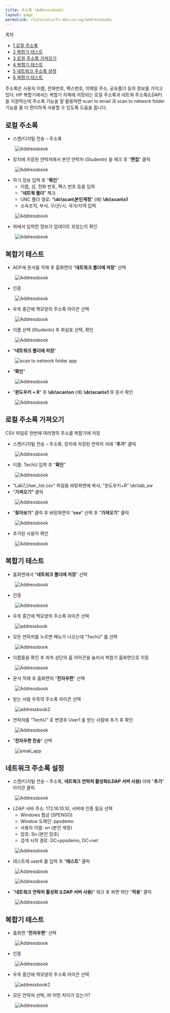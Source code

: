 ```yaml
---
title: 주소록 (Addressbook)
layout: page
permalink: /tutorials/fs-device-ug/addressbook/
---
```

<div id="toc_container" class="no_bullets">
  <p class="toc_title">
    목차
  </p>
  
  <ul class="toc_list">
    <li>
      <a href="#i"><span class="toc_number toc_depth_1">1</span> 로컬 주소록</a>
    </li>
    <li>
      <a href="#i-2"><span class="toc_number toc_depth_1">2</span> 복합기 테스트</a>
    </li>
    <li>
      <a href="#i-3"><span class="toc_number toc_depth_1">3</span> 로컬 주소록 가져오기</a>
    </li>
    <li>
      <a href="#i-4"><span class="toc_number toc_depth_1">4</span> 복합기 테스트</a>
    </li>
    <li>
      <a href="#i-5"><span class="toc_number toc_depth_1">5</span> 네트워크 주소록 설정</a>
    </li>
    <li>
      <a href="#i-6"><span class="toc_number toc_depth_1">6</span> 복합기 테스트</a>
    </li>
  </ul>
</div>

주소록은 사용자 이름, 전화번호, 팩스번호, 이메일 주소, 공유폴더 등의 정보를 가지고 있다. HP 복합기에서는 복합기 자체에 저장되는 로컬 주소록과 네트웍 주소록(LDAP)을 지원하는데 주소록 기능을 잘 활용하면 scan to email 과 scan to network folder 기능을 좀 더 편리하게 사용할 수 있도록 도움을 줍니다.

## <span id="i">로컬 주소록</span>

  * 스캔/디지털 전송 &#8211; 주소록

<p style="padding-left: 30px;">
  <img class="alignnone size-full wp-image-1154" src="http://i1.wp.com/hpidemo.net/wp-content/uploads/2016/05/1-3.png?fit=521%2C421" alt="Addressbook" srcset="http://i1.wp.com/hpidemo.net/wp-content/uploads/2016/05/1-3.png?w=521 521w, http://i1.wp.com/hpidemo.net/wp-content/uploads/2016/05/1-3.png?resize=300%2C242 300w" sizes="(max-width: 521px) 100vw, 521px" data-recalc-dims="1" />
</p>

  * 장치에 저장된 연락처에서 본인 연락처 (Studentn) 을 체크 후 “**편집**” 클릭

<p style="padding-left: 30px;">
  <img class="alignnone size-full wp-image-1155" src="http://i2.wp.com/hpidemo.net/wp-content/uploads/2016/05/2-2.png?fit=865%2C459" alt="Addressbook" srcset="http://i2.wp.com/hpidemo.net/wp-content/uploads/2016/05/2-2.png?w=865 865w, http://i2.wp.com/hpidemo.net/wp-content/uploads/2016/05/2-2.png?resize=300%2C159 300w, http://i2.wp.com/hpidemo.net/wp-content/uploads/2016/05/2-2.png?resize=768%2C408 768w" sizes="(max-width: 865px) 100vw, 865px" data-recalc-dims="1" />
</p>

  * 하기 정보 입력 후 “**확인**” 
      * 이름, 성, 전화 번호, 팩스 번호 등을 입력
      * “**네트웍 폴더**” 체크
      * UNC 폴더 경로: “**\\dc\scan\본인계정**” (예) **\\dc\scan\s1**
      * 소속조직, 부서, 구/군/시, 국가/지역 입력

<p style="padding-left: 30px;">
  <img class="alignnone size-full wp-image-1156" src="http://i1.wp.com/hpidemo.net/wp-content/uploads/2016/05/3-1.png?fit=1072%2C480" alt="Addressbook" srcset="http://i1.wp.com/hpidemo.net/wp-content/uploads/2016/05/3-1.png?w=1072 1072w, http://i1.wp.com/hpidemo.net/wp-content/uploads/2016/05/3-1.png?resize=300%2C134 300w, http://i1.wp.com/hpidemo.net/wp-content/uploads/2016/05/3-1.png?resize=768%2C344 768w, http://i1.wp.com/hpidemo.net/wp-content/uploads/2016/05/3-1.png?resize=1024%2C459 1024w" sizes="(max-width: 1000px) 100vw, 1000px" data-recalc-dims="1" />
</p>

  * 위에서 입력한 정보가 업데이트 되었는지 확인

<p style="padding-left: 30px;">
  <img class="alignnone size-full wp-image-1157" src="http://i2.wp.com/hpidemo.net/wp-content/uploads/2016/05/4-3.png?fit=893%2C211" alt="Addressbook" srcset="http://i2.wp.com/hpidemo.net/wp-content/uploads/2016/05/4-3.png?w=893 893w, http://i2.wp.com/hpidemo.net/wp-content/uploads/2016/05/4-3.png?resize=300%2C71 300w, http://i2.wp.com/hpidemo.net/wp-content/uploads/2016/05/4-3.png?resize=768%2C181 768w" sizes="(max-width: 893px) 100vw, 893px" data-recalc-dims="1" />
</p>

## <span id="i-2">복합기 테스트</span>

  * ADF에 문서를 적재 후 홈화면의 “**네트워크 폴더에 저장**” 선택

<p style="padding-left: 30px;">
  <img class="alignnone size-full wp-image-1158" src="http://i0.wp.com/hpidemo.net/wp-content/uploads/2016/05/5-3.png?fit=372%2C147" alt="Addressbook" srcset="http://i0.wp.com/hpidemo.net/wp-content/uploads/2016/05/5-3.png?w=372 372w, http://i0.wp.com/hpidemo.net/wp-content/uploads/2016/05/5-3.png?resize=300%2C119 300w" sizes="(max-width: 372px) 100vw, 372px" data-recalc-dims="1" />
</p>

  * 인증

<p style="padding-left: 30px;">
  <img class="alignnone size-full wp-image-1159" src="http://i1.wp.com/hpidemo.net/wp-content/uploads/2016/05/6-2.png?fit=800%2C600" alt="Addressbook" srcset="http://i1.wp.com/hpidemo.net/wp-content/uploads/2016/05/6-2.png?w=800 800w, http://i1.wp.com/hpidemo.net/wp-content/uploads/2016/05/6-2.png?resize=300%2C225 300w, http://i1.wp.com/hpidemo.net/wp-content/uploads/2016/05/6-2.png?resize=768%2C576 768w" sizes="(max-width: 800px) 100vw, 800px" data-recalc-dims="1" />
</p>

  * 우측 중간에 책모양의 주소록 아이콘 선택

<p style="padding-left: 30px;">
  <img class="alignnone size-full wp-image-1160" src="http://i0.wp.com/hpidemo.net/wp-content/uploads/2016/05/7-3.png?fit=800%2C600" alt="Addressbook" srcset="http://i0.wp.com/hpidemo.net/wp-content/uploads/2016/05/7-3.png?w=800 800w, http://i0.wp.com/hpidemo.net/wp-content/uploads/2016/05/7-3.png?resize=300%2C225 300w, http://i0.wp.com/hpidemo.net/wp-content/uploads/2016/05/7-3.png?resize=768%2C576 768w" sizes="(max-width: 800px) 100vw, 800px" data-recalc-dims="1" />
</p>

  * 이름 선택 (Studentn) 후 화살표 선택, 확인

<p style="padding-left: 30px;">
  <img class="alignnone size-full wp-image-1162" src="http://i0.wp.com/hpidemo.net/wp-content/uploads/2016/05/9-4.png?fit=800%2C600" alt="Addressbook" srcset="http://i0.wp.com/hpidemo.net/wp-content/uploads/2016/05/9-4.png?w=800 800w, http://i0.wp.com/hpidemo.net/wp-content/uploads/2016/05/9-4.png?resize=300%2C225 300w, http://i0.wp.com/hpidemo.net/wp-content/uploads/2016/05/9-4.png?resize=768%2C576 768w" sizes="(max-width: 800px) 100vw, 800px" data-recalc-dims="1" />
</p>

  * &#8220;**네트워크 폴더에 저장**&#8220;

<p style="padding-left: 30px;">
  <img class="alignnone size-full wp-image-1165" src="http://i0.wp.com/hpidemo.net/wp-content/uploads/2016/05/scan-to-network-folder-app.png?fit=267%2C39" alt="scan to network folder app" data-recalc-dims="1" />
</p>

  * &#8220;**확인**&#8220;

<p style="padding-left: 30px;">
  <img class="alignnone size-full wp-image-1163" src="http://i2.wp.com/hpidemo.net/wp-content/uploads/2016/05/10-3.png?fit=800%2C600" alt="Addressbook" srcset="http://i2.wp.com/hpidemo.net/wp-content/uploads/2016/05/10-3.png?w=800 800w, http://i2.wp.com/hpidemo.net/wp-content/uploads/2016/05/10-3.png?resize=300%2C225 300w, http://i2.wp.com/hpidemo.net/wp-content/uploads/2016/05/10-3.png?resize=768%2C576 768w" sizes="(max-width: 800px) 100vw, 800px" data-recalc-dims="1" />
</p>

  * “**윈도우키 + R**” 후 **\\dc\scan\sn** (예) **\\dc\scan\s1** 후 문서 확인

<p style="padding-left: 30px;">
  <img class="alignnone size-full wp-image-1164" src="http://i1.wp.com/hpidemo.net/wp-content/uploads/2016/05/11-3.png?fit=416%2C208" alt="Addressbook" srcset="http://i1.wp.com/hpidemo.net/wp-content/uploads/2016/05/11-3.png?w=416 416w, http://i1.wp.com/hpidemo.net/wp-content/uploads/2016/05/11-3.png?resize=300%2C150 300w" sizes="(max-width: 416px) 100vw, 416px" data-recalc-dims="1" />
</p>

## <span id="i-3">로컬 주소록 가져오기</span>

CSV 파일로 한번에 여러명의 주소를 복합기에 저장

  * 스캔/디지털 전송 – 주소록, 장치에 저장된 연럭처 아래 “**추가**” 클릭

<p style="padding-left: 30px;">
  <img class="alignnone size-full wp-image-1130" src="http://i1.wp.com/hpidemo.net/wp-content/uploads/2016/05/12-3.png?fit=368%2C305" alt="Addressbook" srcset="http://i1.wp.com/hpidemo.net/wp-content/uploads/2016/05/12-3.png?w=368 368w, http://i1.wp.com/hpidemo.net/wp-content/uploads/2016/05/12-3.png?resize=300%2C249 300w" sizes="(max-width: 368px) 100vw, 368px" data-recalc-dims="1" />
</p>

  * 이름: TechU 입력 후 “**확인**”

<p style="padding-left: 30px;">
  <img class="alignnone size-full wp-image-1131" src="http://i0.wp.com/hpidemo.net/wp-content/uploads/2016/05/13-2.png?fit=561%2C234" alt="Addressbook" srcset="http://i0.wp.com/hpidemo.net/wp-content/uploads/2016/05/13-2.png?w=561 561w, http://i0.wp.com/hpidemo.net/wp-content/uploads/2016/05/13-2.png?resize=300%2C125 300w" sizes="(max-width: 561px) 100vw, 561px" data-recalc-dims="1" />
</p>

  * “Lab7\_User\_list.csv” 파일을 바탕화면에 복사, “윈도우키+R” \\dc\lab_sw
  * &#8220;**가져오기&#8221;** 클릭

<p style="padding-left: 30px;">
  <img class="alignnone size-full wp-image-1132" src="http://i1.wp.com/hpidemo.net/wp-content/uploads/2016/05/14-2.png?fit=648%2C252" alt="Addressbook" srcset="http://i1.wp.com/hpidemo.net/wp-content/uploads/2016/05/14-2.png?w=648 648w, http://i1.wp.com/hpidemo.net/wp-content/uploads/2016/05/14-2.png?resize=300%2C117 300w" sizes="(max-width: 648px) 100vw, 648px" data-recalc-dims="1" />
</p>

  * “**찾아보기**” 클릭 후 바탕화면의 “**csv**” 선택 후 “**가져오기**” 클릭

<p style="padding-left: 30px;">
  <img class="alignnone size-full wp-image-1133" src="http://i2.wp.com/hpidemo.net/wp-content/uploads/2016/05/15-3.png?fit=432%2C256" alt="Addressbook" srcset="http://i2.wp.com/hpidemo.net/wp-content/uploads/2016/05/15-3.png?w=432 432w, http://i2.wp.com/hpidemo.net/wp-content/uploads/2016/05/15-3.png?resize=300%2C178 300w" sizes="(max-width: 432px) 100vw, 432px" data-recalc-dims="1" />
</p>

  * 추가된 사용자 확인

<p style="padding-left: 30px;">
  <img class="alignnone size-full wp-image-1136" src="http://i2.wp.com/hpidemo.net/wp-content/uploads/2016/05/18-3.png?fit=837%2C649" alt="Addressbook" srcset="http://i2.wp.com/hpidemo.net/wp-content/uploads/2016/05/18-3.png?w=837 837w, http://i2.wp.com/hpidemo.net/wp-content/uploads/2016/05/18-3.png?resize=300%2C233 300w, http://i2.wp.com/hpidemo.net/wp-content/uploads/2016/05/18-3.png?resize=768%2C595 768w" sizes="(max-width: 837px) 100vw, 837px" data-recalc-dims="1" />
</p>

## <span id="i-4">복합기 테스트</span>

  * 홈화면에서 “**네트워크 폴더에 저장**” 선택

<p style="padding-left: 30px;">
  <img class="alignnone size-full wp-image-1137" src="http://i2.wp.com/hpidemo.net/wp-content/uploads/2016/05/19-3.png?fit=372%2C146" alt="Addressbook" srcset="http://i2.wp.com/hpidemo.net/wp-content/uploads/2016/05/19-3.png?w=372 372w, http://i2.wp.com/hpidemo.net/wp-content/uploads/2016/05/19-3.png?resize=300%2C118 300w" sizes="(max-width: 372px) 100vw, 372px" data-recalc-dims="1" />
</p>

  * 인증

<p style="padding-left: 30px;">
  <img class="alignnone size-full wp-image-1159" src="http://i1.wp.com/hpidemo.net/wp-content/uploads/2016/05/6-2.png?fit=800%2C600" alt="Addressbook" srcset="http://i1.wp.com/hpidemo.net/wp-content/uploads/2016/05/6-2.png?w=800 800w, http://i1.wp.com/hpidemo.net/wp-content/uploads/2016/05/6-2.png?resize=300%2C225 300w, http://i1.wp.com/hpidemo.net/wp-content/uploads/2016/05/6-2.png?resize=768%2C576 768w" sizes="(max-width: 800px) 100vw, 800px" data-recalc-dims="1" />
</p>

  * 우측 중간에 책모양의 주소록 아이콘 선택

<p style="padding-left: 30px;">
  <img class="alignnone size-full wp-image-1166" src="http://i1.wp.com/hpidemo.net/wp-content/uploads/2016/05/addressbook.png?fit=38%2C36" alt="addressbook" data-recalc-dims="1" />
</p>

  * 모든 연락처를 누르면 메뉴가 나오는데 “TechU” 를 선택

<p style="padding-left: 30px;">
  <img class="alignnone size-full wp-image-1138" src="http://i0.wp.com/hpidemo.net/wp-content/uploads/2016/05/22-4.png?fit=800%2C600" alt="Addressbook" srcset="http://i0.wp.com/hpidemo.net/wp-content/uploads/2016/05/22-4.png?w=800 800w, http://i0.wp.com/hpidemo.net/wp-content/uploads/2016/05/22-4.png?resize=300%2C225 300w, http://i0.wp.com/hpidemo.net/wp-content/uploads/2016/05/22-4.png?resize=768%2C576 768w" sizes="(max-width: 800px) 100vw, 800px" data-recalc-dims="1" />
</p>

  * 이름들을 확인 후 좌측 상단의 홈 아이콘을 눌러서 복합기 홈화면으로 이동

<p style="padding-left: 30px;">
  <img class="alignnone size-full wp-image-1139" src="http://i0.wp.com/hpidemo.net/wp-content/uploads/2016/05/23-3.png?fit=800%2C600" alt="Addressbook" srcset="http://i0.wp.com/hpidemo.net/wp-content/uploads/2016/05/23-3.png?w=800 800w, http://i0.wp.com/hpidemo.net/wp-content/uploads/2016/05/23-3.png?resize=300%2C225 300w, http://i0.wp.com/hpidemo.net/wp-content/uploads/2016/05/23-3.png?resize=768%2C576 768w" sizes="(max-width: 800px) 100vw, 800px" data-recalc-dims="1" />
</p>

  * 문서 적재 후 홈화면의 “**전자우편**” 선택

<p style="padding-left: 30px;">
  <img class="alignnone size-full wp-image-1150" src="http://i2.wp.com/hpidemo.net/wp-content/uploads/2016/05/35.png?fit=374%2C143" alt="Addressbook" srcset="http://i2.wp.com/hpidemo.net/wp-content/uploads/2016/05/35.png?w=374 374w, http://i2.wp.com/hpidemo.net/wp-content/uploads/2016/05/35.png?resize=300%2C115 300w" sizes="(max-width: 374px) 100vw, 374px" data-recalc-dims="1" />
</p>

  * 받는 사람 우측의 주소록 아이콘 선택

<p style="padding-left: 30px;">
  <img class="alignnone size-full wp-image-1168" src="http://i0.wp.com/hpidemo.net/wp-content/uploads/2016/05/addressbook2.png?fit=584%2C67" alt="addressbook2" srcset="http://i0.wp.com/hpidemo.net/wp-content/uploads/2016/05/addressbook2.png?w=584 584w, http://i0.wp.com/hpidemo.net/wp-content/uploads/2016/05/addressbook2.png?resize=300%2C34 300w" sizes="(max-width: 584px) 100vw, 584px" data-recalc-dims="1" />
</p>

  * 연락처를 “TechU” 로 변경후 User1 을 받는 사람에 추가 후 확인

<p style="padding-left: 30px;">
  <img class="alignnone size-full wp-image-1143" src="http://i1.wp.com/hpidemo.net/wp-content/uploads/2016/05/28-1.png?fit=800%2C600" alt="Addressbook" srcset="http://i1.wp.com/hpidemo.net/wp-content/uploads/2016/05/28-1.png?w=800 800w, http://i1.wp.com/hpidemo.net/wp-content/uploads/2016/05/28-1.png?resize=300%2C225 300w, http://i1.wp.com/hpidemo.net/wp-content/uploads/2016/05/28-1.png?resize=768%2C576 768w" sizes="(max-width: 800px) 100vw, 800px" data-recalc-dims="1" />
</p>

  * &#8220;**전자우편 전송**” 선택

<p style="padding-left: 30px;">
  <img class="alignnone size-full wp-image-1055" src="http://i1.wp.com/hpidemo.net/wp-content/uploads/2016/05/email_app.png?fit=193%2C39" alt="email_app" data-recalc-dims="1" />
</p>

## <span id="i-5">네트워크 주소록 설정</span>

  * 스캔/디지털 전송 – 주소록, **네트웍크 연락처 활성화(LDAP 서버 사용)** 아래 “**추가**” 아이콘 클릭

<p style="padding-left: 30px;">
  <img class="alignnone size-full wp-image-1145" src="http://i1.wp.com/hpidemo.net/wp-content/uploads/2016/05/31.png?fit=332%2C262" alt="Addressbook" srcset="http://i1.wp.com/hpidemo.net/wp-content/uploads/2016/05/31.png?w=332 332w, http://i1.wp.com/hpidemo.net/wp-content/uploads/2016/05/31.png?resize=300%2C237 300w" sizes="(max-width: 332px) 100vw, 332px" data-recalc-dims="1" />
</p>

  * LDAP 서버 주소: 172.16.10.10, 서버에 인증 필요 선택 
      * Windows 협상 (SPENGO)
      * Window 도메인: ppsdemo
      * 사용자 이름: sn (본인 계정)
      * 암호: Sn (본인 암호)
      * 검색 시작 경로: DC=ppsdemo, DC=net

<p style="padding-left: 30px;">
  <img class="alignnone size-full wp-image-1146" src="http://i0.wp.com/hpidemo.net/wp-content/uploads/2016/05/32.png?fit=693%2C570" alt="Addressbook" srcset="http://i0.wp.com/hpidemo.net/wp-content/uploads/2016/05/32.png?w=693 693w, http://i0.wp.com/hpidemo.net/wp-content/uploads/2016/05/32.png?resize=300%2C247 300w" sizes="(max-width: 693px) 100vw, 693px" data-recalc-dims="1" />
</p>

  * 테스트에 user6 를 입력 후 “**테스트**” 클릭

<p style="padding-left: 30px;">
  <img class="alignnone size-full wp-image-1147" src="http://i1.wp.com/hpidemo.net/wp-content/uploads/2016/05/33.png?fit=496%2C135" alt="Addressbook" srcset="http://i1.wp.com/hpidemo.net/wp-content/uploads/2016/05/33.png?w=496 496w, http://i1.wp.com/hpidemo.net/wp-content/uploads/2016/05/33.png?resize=300%2C82 300w" sizes="(max-width: 496px) 100vw, 496px" data-recalc-dims="1" />
</p>

<p style="padding-left: 30px;">
  <img class="alignnone size-full wp-image-1148" src="http://i1.wp.com/hpidemo.net/wp-content/uploads/2016/05/33-1.png?fit=312%2C244" alt="Addressbook" srcset="http://i1.wp.com/hpidemo.net/wp-content/uploads/2016/05/33-1.png?w=312 312w, http://i1.wp.com/hpidemo.net/wp-content/uploads/2016/05/33-1.png?resize=300%2C235 300w" sizes="(max-width: 312px) 100vw, 312px" data-recalc-dims="1" />
</p>

  * “**네트워크 연락처 활성화 (LDAP 서버 사용)**” 체크 후 화면 하단 “**적용**” 클릭

<p style="padding-left: 30px;">
  <img class="alignnone size-full wp-image-1149" src="http://i2.wp.com/hpidemo.net/wp-content/uploads/2016/05/34.png?fit=349%2C842" alt="Addressbook" srcset="http://i2.wp.com/hpidemo.net/wp-content/uploads/2016/05/34.png?w=349 349w, http://i2.wp.com/hpidemo.net/wp-content/uploads/2016/05/34.png?resize=124%2C300 124w" sizes="(max-width: 349px) 100vw, 349px" data-recalc-dims="1" />
</p>

## <span id="i-6">복합기 테스트</span>

  * 홈화면 &#8220;**전자우편**&#8221; 선택

<p style="padding-left: 30px;">
  <img class="alignnone size-full wp-image-1150" src="http://i2.wp.com/hpidemo.net/wp-content/uploads/2016/05/35.png?fit=374%2C143" alt="Addressbook" srcset="http://i2.wp.com/hpidemo.net/wp-content/uploads/2016/05/35.png?w=374 374w, http://i2.wp.com/hpidemo.net/wp-content/uploads/2016/05/35.png?resize=300%2C115 300w" sizes="(max-width: 374px) 100vw, 374px" data-recalc-dims="1" />
</p>

  * 인증

<p style="padding-left: 30px;">
  <img class="alignnone size-full wp-image-1159" src="http://i1.wp.com/hpidemo.net/wp-content/uploads/2016/05/6-2.png?fit=800%2C600" alt="Addressbook" srcset="http://i1.wp.com/hpidemo.net/wp-content/uploads/2016/05/6-2.png?w=800 800w, http://i1.wp.com/hpidemo.net/wp-content/uploads/2016/05/6-2.png?resize=300%2C225 300w, http://i1.wp.com/hpidemo.net/wp-content/uploads/2016/05/6-2.png?resize=768%2C576 768w" sizes="(max-width: 800px) 100vw, 800px" data-recalc-dims="1" />
</p>

  * 우측 중간에 책모양의 주소록 아이콘 선택

<p style="padding-left: 30px;">
  <img class="alignnone size-full wp-image-1168" src="http://i0.wp.com/hpidemo.net/wp-content/uploads/2016/05/addressbook2.png?fit=584%2C67" alt="addressbook2" srcset="http://i0.wp.com/hpidemo.net/wp-content/uploads/2016/05/addressbook2.png?w=584 584w, http://i0.wp.com/hpidemo.net/wp-content/uploads/2016/05/addressbook2.png?resize=300%2C34 300w" sizes="(max-width: 584px) 100vw, 584px" data-recalc-dims="1" />
</p>

  * 모든 연락처 선택, ㈜ 어떤 차이가 있는가?

<p style="padding-left: 30px;">
  <img class="alignnone size-full wp-image-1152" src="http://i1.wp.com/hpidemo.net/wp-content/uploads/2016/05/38.png?fit=800%2C600" alt="Addressbook" srcset="http://i1.wp.com/hpidemo.net/wp-content/uploads/2016/05/38.png?w=800 800w, http://i1.wp.com/hpidemo.net/wp-content/uploads/2016/05/38.png?resize=300%2C225 300w, http://i1.wp.com/hpidemo.net/wp-content/uploads/2016/05/38.png?resize=768%2C576 768w" sizes="(max-width: 800px) 100vw, 800px" data-recalc-dims="1" />
</p>